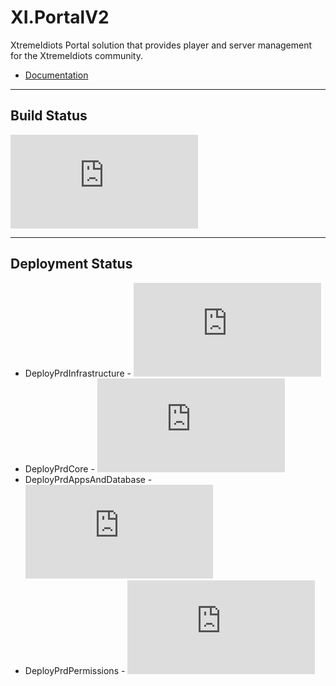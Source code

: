 # XI.PortalV2

XtremeIdiots Portal solution that provides player and server management for the XtremeIdiots community.

* [Documentation](docs/index.md)

---

## Build Status

[![Build Status](https://dev.azure.com/frasermolyneux/XtremeIdiots/_apis/build/status/portal.Deploy?branchName=master&stageName=Build)](https://dev.azure.com/frasermolyneux/XtremeIdiots/_build/latest?definitionId=129&branchName=master)

---

## Deployment Status

* DeployPrdInfrastructure - [![Build Status](https://dev.azure.com/frasermolyneux/XtremeIdiots/_apis/build/status/portal.Deploy?branchName=master&stageName=DeployPrdInfrastructure)](https://dev.azure.com/frasermolyneux/XtremeIdiots/_build/latest?definitionId=129&branchName=master)
* DeployPrdCore - [![Build Status](https://dev.azure.com/frasermolyneux/XtremeIdiots/_apis/build/status/portal.Deploy?branchName=master&stageName=DeployPrdCore)](https://dev.azure.com/frasermolyneux/XtremeIdiots/_build/latest?definitionId=129&branchName=master)
* DeployPrdAppsAndDatabase - [![Build Status](https://dev.azure.com/frasermolyneux/XtremeIdiots/_apis/build/status/portal.Deploy?branchName=master&stageName=DeployPrdAppsAndDatabase)](https://dev.azure.com/frasermolyneux/XtremeIdiots/_build/latest?definitionId=129&branchName=master)
* DeployPrdPermissions - [![Build Status](https://dev.azure.com/frasermolyneux/XtremeIdiots/_apis/build/status/portal.Deploy?branchName=master&stageName=DeployPrdPermissions)](https://dev.azure.com/frasermolyneux/XtremeIdiots/_build/latest?definitionId=129&branchName=master)
